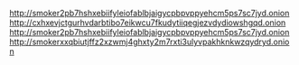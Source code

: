 http://smoker2pb7hshxebiifyleiofablbjaigycpbpvppyehcm5ps7sc7jyd.onion
http://cxhxevjctgurhvdarbtibo7eikwcu7fkudytiiqegjezvdydiowshgqd.onion
http://smoker2pb7hshxebiifyleiofablbjaigycpbpvppyehcm5ps7sc7jyd.onion
http://smokerxxqbiutjffz2xzwmj4ghxty2m7rxti3ulyvpakhknkwzqydryd.onion